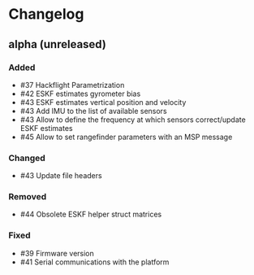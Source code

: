 # Changelog

## alpha (unreleased)

### Added

* #37 Hackflight Parametrization
* #42 ESKF estimates gyrometer bias
* #43 ESKF estimates vertical position and velocity
* #43 Add IMU to the list of available sensors 
* #43 Allow to define the frequency at which sensors correct/update ESKF estimates
* #45 Allow to set rangefinder parameters with an MSP message

### Changed

* #43 Update file headers

### Removed

* #44 Obsolete ESKF helper struct matrices

### Fixed

* #39 Firmware version
* #41 Serial communications with the platform
